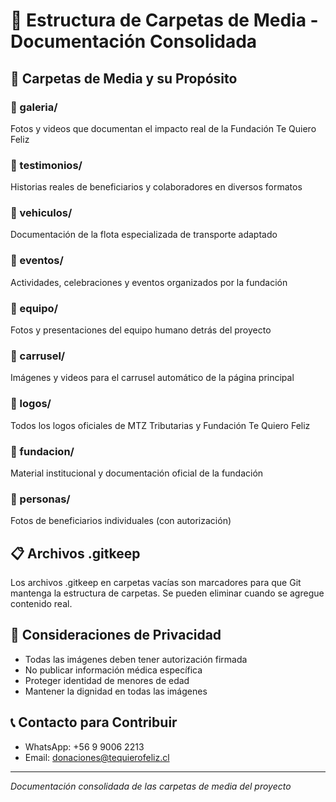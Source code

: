 # 📁 Estructura de Carpetas de Media - Documentación Consolidada

## 📂 Carpetas de Media y su Propósito

### 📸 galeria/
Fotos y videos que documentan el impacto real de la Fundación Te Quiero Feliz

### 🎤 testimonios/
Historias reales de beneficiarios y colaboradores en diversos formatos

### 🚗 vehiculos/
Documentación de la flota especializada de transporte adaptado

### 🎉 eventos/
Actividades, celebraciones y eventos organizados por la fundación

### 👥 equipo/
Fotos y presentaciones del equipo humano detrás del proyecto

### 🎠 carrusel/
Imágenes y videos para el carrusel automático de la página principal

### 🎨 logos/
Todos los logos oficiales de MTZ Tributarias y Fundación Te Quiero Feliz

### 🏢 fundacion/
Material institucional y documentación oficial de la fundación

### 👤 personas/
Fotos de beneficiarios individuales (con autorización)

## 📋 Archivos .gitkeep
Los archivos .gitkeep en carpetas vacías son marcadores para que Git mantenga la estructura de carpetas. Se pueden eliminar cuando se agregue contenido real.

## 🔐 Consideraciones de Privacidad
- Todas las imágenes deben tener autorización firmada
- No publicar información médica específica
- Proteger identidad de menores de edad
- Mantener la dignidad en todas las imágenes

## 📞 Contacto para Contribuir
- WhatsApp: +56 9 9006 2213
- Email: donaciones@tequierofeliz.cl

---
*Documentación consolidada de las carpetas de media del proyecto*
